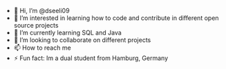 - 👋 Hi, I’m @dseeli09
- 👀 I’m interested in learning how to code and contribute in different open source projects
- 🌱 I’m currently learning SQL and Java
- 💞️ I’m looking to collaborate on different projects
- 📫 How to reach me 
- ⚡ Fun fact: Im a dual student from Hamburg, Germany

<!---
dseeli09/dseeli09 is a ✨ special ✨ repository because its `README.md` (this file) appears on your GitHub profile.
You can click the Preview link to take a look at your changes.
--->
